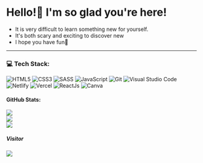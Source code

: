 # Hello!🤗 I'm so glad you're here!

- It is very difficult to learn something new for yourself.
- It's both scary and exciting to discover new
- I hope you have fun🙏

---

### 💻 Tech Stack:

![HTML5](https://img.shields.io/badge/html5-%23E34F26.svg?style=for-the-badge&logo=html5&logoColor=white)
![CSS3](https://img.shields.io/badge/css3-%231572B6.svg?style=for-the-badge&logo=css3&logoColor=white)
![SASS](https://img.shields.io/badge/SASS-hotpink.svg?style=for-the-badge&logo=SASS&logoColor=white)
![JavaScript](https://img.shields.io/badge/javascript-%23323330.svg?style=for-the-badge&logo=javascript&logoColor=%23F7DF1E)
![Git](https://img.shields.io/badge/git-%23D7D5C6.svg?style=for-the-badge&logo=git&logoColor=#E34F26)
![Visual Studio Code](https://img.shields.io/badge/Visual%20Studio%20Code-0078d7.svg?style=for-the-badge&logo=visual-studio-code&logoColor=white)
![Netlify](https://img.shields.io/badge/netlify-%23000000.svg?style=for-the-badge&logo=netlify&logoColor=#00C7B7)
![Vercel](https://img.shields.io/badge/vercel-%23000000.svg?style=for-the-badge&logo=vercel&logoColor=white)
![ReactJs](https://img.shields.io/badge/react-%2320232a.svg?style=for-the-badge&logo=react&logoColor=%2361DAFB)
![Canva](https://img.shields.io/badge/Canva-%2300C4CC.svg?style=for-the-badge&logo=Canva&logoColor=white)

#### GitHub Stats:

![](https://streak-stats.demolab.com?user=bakna2t&theme=highcontrast&hide_border=true&border_radius=4&exclude_days=Sun%2CSat)<br/>
![](https://github-readme-stats-git-masterrstaa-rickstaa.vercel.app/api?username=bakna2t&&show_icons=true&theme=dark)<br/>
![](https://github-readme-stats.vercel.app/api/top-langs/?username=bakna2t&theme=highcontrast&hide_border=false&include_all_commits=true&count_private=true&layout=compact)<br/>

##### Visitor

[![](https://visitcount.itsvg.in/api?id=bakna2t&label=You%20are%20visitor%20number&color=0&pretty=true)](https://visitcount.itsvg.in)

<!-- <p style="text-align: center;"><iframe src="https://giphy.com/embed/1iUZiXocraqiP7zy" width="480" height="268" frameBorder="0" class="giphy-embed" allowFullScreen></iframe></p> -->
